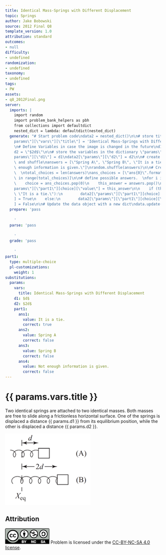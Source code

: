 ```yaml
---
title: Identical Mass-Springs with Different Displacement
topic: Springs
author: Jake Bobowski
source: 2012 Final Q8
template_version: 1.0
attribution: standard
outcomes:
- null
difficulty:
- undefined
randomization:
- undefined
taxonomy:
- undefined
tags:
- PW
assets:
- q8_2012Final.png
server:
  imports: |
    import random
    import problem_bank_helpers as pbh
    from collections import defaultdict
    nested_dict = lambda: defaultdict(nested_dict)
  generate: "# Start problem code\ndata2 = nested_dict()\n\n# store title\ndata2[\"\
    params\"][\"vars\"][\"title\"] = 'Identical Mass-Springs with Different Displacement'\n\
    \n# Define Variables in case the image is changed in the future\nd1 = \"$d$\"\n\
    d2 = \"$2d$\"\n\n# store the variables in the dictionary \"params\"\ndata2[\"\
    params\"][\"d1\"] = d1\ndata2[\"params\"][\"d2\"] = d2\n\n# create list of answers\
    \ and shuffle\nanswers = [\"Spring A\", \"Spring B\", \"It is a tie.\", \"Not\
    \ enough information is given.\"]\nrandom.shuffle(answers)\n\n# Create ans_choices.\
    \  \ntotal_choices = len(answers)\nans_choices = [\"ans{0}\".format(i+1) for i\
    \ in range(total_choices)]\n\n# define possible answers.  \nfor i in range(total_choices):\n\
    \    choice = ans_choices.pop(0)\n    this_answer = answers.pop()\n    data2[\"\
    params\"][\"part1\"][choice][\"value\"] = this_answer\n\n    if (this_answer ==\
    \ \"It is a tie.\"):\n        data2[\"params\"][\"part1\"][choice][\"correct\"\
    ] = True\n    else:\n        data2[\"params\"][\"part1\"][choice][\"correct\"\
    ] = False\n\n# Update the data object with a new dict\ndata.update(data2)\n"
  prepare: 'pass

    '
  parse: 'pass

    '
  grade: 'pass

    '
part1:
  type: multiple-choice
  pl-customizations:
    weight: 1
substitutions:
  params:
    vars:
      title: Identical Mass-Springs with Different Displacement
    d1: $d$
    d2: $2d$
    part1:
      ans1:
        value: It is a tie.
        correct: true
      ans2:
        value: Spring A
        correct: false
      ans3:
        value: Spring B
        correct: false
      ans4:
        value: Not enough information is given.
        correct: false
---
```

# {{ params.vars.title }}
Two identical springs are attached to two identical masses.
Both masses are free to slide along a frictionless horizontal surface.
One of the springs is displaced a distance {{ params.d1 }} from its equilibrium position, while the other is displaced a distance {{ params.d2 }}.

![Using the same point of reference, Spring A is displaced a distance d from its equilibrium position while Spring B is displaced a distance 2d.](q8_2012Final.png)

## Attribution

![The Creative Commons 4.0 license requiring attribution-BY, non-commercial-NC, and share-alike-SA license.](https://raw.githubusercontent.com/firasm/bits/master/by-nc-sa.png) Problem is licensed under the [CC-BY-NC-SA 4.0 license](https://creativecommons.org/licenses/by-nc-sa/4.0/).